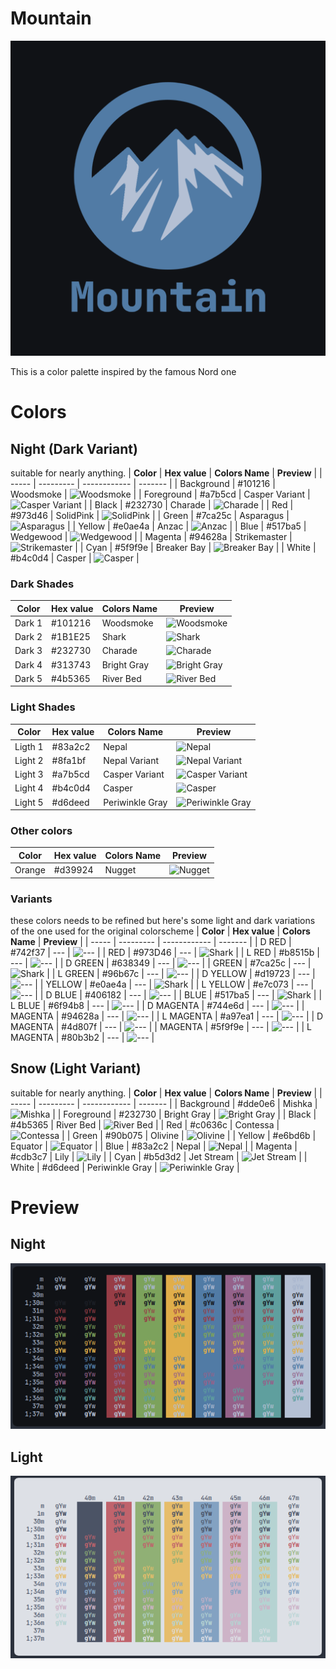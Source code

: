 # Mountain

![logo](logo/Mountain.png)

This is a color palette inspired by the famous Nord one

# Colors
## Night (Dark Variant)
suitable for nearly anything.
| **Color** | **Hex value** | **Colors Name** | **Preview** |
| ----- | --------- | ------------ | ------- |
| Background | #101216 | Woodsmoke | ![Woodsmoke](https://via.placeholder.com/24/101216/000000?text=+) |
| Foreground | #a7b5cd | Casper Variant | ![Casper Variant](https://via.placeholder.com/24/a7b5cd/000000?text=+) |
| Black | #232730 | Charade | ![Charade](https://via.placeholder.com/24/232730/000000?text=+) |
| Red | #973d46 | SolidPink | ![SolidPink](https://via.placeholder.com/24/973d46/000000?text=+) |
| Green | #7ca25c | Asparagus | ![Asparagus](https://via.placeholder.com/24/7ca25c/000000?text=+) |
| Yellow | #e0ae4a | Anzac | ![Anzac](https://via.placeholder.com/24/e0ae4a/000000?text=+) |
| Blue | #517ba5 | Wedgewood | ![Wedgewood](https://via.placeholder.com/24/517ba5/000000?text=+) |
| Magenta | #94628a | Strikemaster | ![Strikemaster](https://via.placeholder.com/24/94628a/000000?text=+) |
| Cyan | #5f9f9e | Breaker Bay | ![Breaker Bay](https://via.placeholder.com/24/5f9f9e/000000?text=+) |
| White | #b4c0d4 | Casper | ![Casper](https://via.placeholder.com/24/b4c0d4/000000?text=+) |

### Dark Shades
| **Color** | **Hex value** | **Colors Name** | **Preview** |
| ----- | --------- | ------------ | ------- |
| Dark 1 | #101216 | Woodsmoke | ![Woodsmoke](https://via.placeholder.com/24/101216/000000?text=+) |
| Dark 2 | #1B1E25 | Shark | ![Shark](https://via.placeholder.com/24/1B1E25/000000?text=+) |
| Dark 3 | #232730 | Charade | ![Charade](https://via.placeholder.com/24/232730/000000?text=+) |
| Dark 4 | #313743 | Bright Gray  | ![Bright Gray](https://via.placeholder.com/24/313743/000000?text=+) |
| Dark 5 | #4b5365 | River Bed | ![River Bed](https://via.placeholder.com/24/4b5365/000000?text=+) |


### Light Shades
| **Color** | **Hex value** | **Colors Name** | **Preview** |
| ----- | --------- | ------------ | ------- |
| Ligth 1 | #83a2c2 | Nepal | ![Nepal](https://via.placeholder.com/24/83a2c2/000000?text=+) |
| Light 2 | #8fa1bf | Nepal Variant | ![Nepal Variant](https://via.placeholder.com/24/8fa1bf/000000?text=+) |
| Light 3 | #a7b5cd | Casper Variant | ![Casper Variant](https://via.placeholder.com/24/a7b5cd/000000?text=+) |
| Light 4 | #b4c0d4 | Casper | ![Casper](https://via.placeholder.com/24/b4c0d4/000000?text=+) |
| Light 5 | #d6deed | Periwinkle Gray | ![Periwinkle Gray](https://via.placeholder.com/24/d6deed/000000?text=+) |

### Other colors
| **Color** | **Hex value** | **Colors Name** | **Preview** |
| ----- | --------- | ------------ | ------- |
| Orange| #d39924 | Nugget | ![Nugget](https://via.placeholder.com/24/d39924/000000?text=+) |

### Variants
these colors needs to be refined but here's some light and dark variations of the one used for the original colorscheme
| **Color** | **Hex value** | **Colors Name** | **Preview** |
| ----- | --------- | ------------ | ------- |
| D RED | #742f37 | --- | ![---](https://via.placeholder.com/24/742f37/000000?text=+) |
| RED | #973D46 | --- | ![Shark](https://via.placeholder.com/24/973D46/000000?text=+) |
| L RED | #b8515b | --- | ![---](https://via.placeholder.com/24/b8515b/000000?text=+) |
| D GREEN | #638349 | --- | ![---](https://via.placeholder.com/24/638349/000000?text=+) |
| GREEN | #7ca25c | --- | ![Shark](https://via.placeholder.com/24/7ca25c/000000?text=+) |
| L GREEN | #96b67c | --- | ![---](https://via.placeholder.com/24/96b67c/000000?text=+) |
| D YELLOW | #d19723 | --- | ![---](https://via.placeholder.com/24/d19723/000000?text=+) |
| YELLOW | #e0ae4a | --- | ![Shark](https://via.placeholder.com/24/e0ae4a/000000?text=+) |
| L YELLOW | #e7c073 | --- | ![---](https://via.placeholder.com/24/e7c073/000000?text=+) |
| D BLUE | #406182 | --- | ![---](https://via.placeholder.com/24/406182/000000?text=+) |
| BLUE | #517ba5 | --- | ![Shark](https://via.placeholder.com/24/517ba5/000000?text=+) |
| L BLUE | #6f94b8 | --- | ![---](https://via.placeholder.com/24/6f94b8/000000?text=+) |
| D MAGENTA | #744e6d | --- | ![---](https://via.placeholder.com/24/744e6d/000000?text=+) |
| MAGENTA | #94628a	 | --- | ![---](https://via.placeholder.com/24/94628a/000000?text=+) |
| L MAGENTA | #a97ea1 | --- | ![---](https://via.placeholder.com/24/a97ea1/000000?text=+) |
| D MAGENTA | #4d807f | --- | ![---](https://via.placeholder.com/24/4d807f/000000?text=+) |
| MAGENTA | #5f9f9e	 | --- | ![---](https://via.placeholder.com/24/5f9f9e/000000?text=+) |
| L MAGENTA | #80b3b2 | --- | ![---](https://via.placeholder.com/24/80b3b2/000000?text=+) |



## Snow (Light Variant)

suitable for nearly anything.
| **Color** | **Hex value** | **Colors Name** | **Preview** |
| ----- | --------- | ------------ | ------- |
| Background | #dde0e6 | Mishka | ![Mishka](https://via.placeholder.com/24/dde0e6/000000?text=+) |
| Foreground | #232730 | Bright Gray | ![Bright Gray](https://via.placeholder.com/24/232730/000000?text=+) |
| Black | #4b5365 | River Bed | ![River Bed](https://via.placeholder.com/24/4b5365/000000?text=+) |
| Red | #c0636c | Contessa | ![Contessa](https://via.placeholder.com/24/c0636c/000000?text=+) |
| Green | #90b075 | Olivine | ![Olivine](https://via.placeholder.com/24/90b075/000000?text=+) |
| Yellow | #e6bd6b | Equator | ![Equator](https://via.placeholder.com/24/e6bd6b/000000?text=+) |
| Blue | #83a2c2 | Nepal | ![Nepal](https://via.placeholder.com/24/83a2c2/000000?text=+) |
| Magenta | #cdb3c7 | Lily | ![Lily](https://via.placeholder.com/24/cdb3c7/000000?text=+) |
| Cyan | #b5d3d2 | Jet Stream | ![Jet Stream](https://via.placeholder.com/24/b5d3d2/000000?text=+) |
| White | #d6deed | Periwinkle Gray | ![Periwinkle Gray](https://via.placeholder.com/24/d6deed/000000?text=+) |
# Preview

## Night

![preview](preview/dark.png)


## Light

![preview](preview/light.png)
